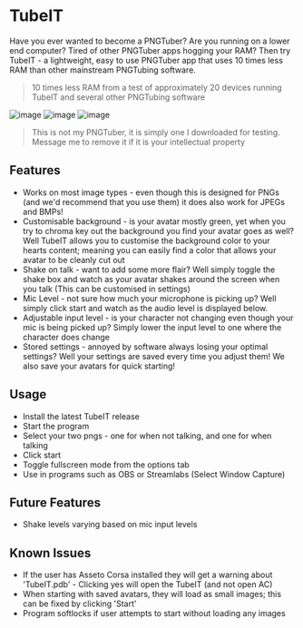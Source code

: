 # TubeIT
Have you ever wanted to become a PNGTuber? Are you running on a lower end computer? Tired of other PNGTuber apps hogging your RAM?
Then try TubeIT - a lightweight, easy to use PNGTuber app that uses 10 times less RAM than other mainstream PNGTubing software.
> 10 times less RAM from a test of approximately 20 devices running TubeIT and several other PNGTubing software

![image](https://github.com/OGD311/TubeIT/assets/114223604/ae440de6-e344-4c28-83e7-c4b586a3e7a2)
![image](https://github.com/OGD311/TubeIT/assets/114223604/10949a20-4561-4fa8-b042-2a9bdfbe416d)
![image](https://github.com/OGD311/TubeIT/assets/114223604/523c0ab2-12b9-40a8-9526-f9ab23a0aab7)
> This is not my PNGTuber, it is simply one I downloaded for testing. Message me to remove it if it is your intellectual property

## Features
- Works on most image types - even though this is designed for PNGs (and we'd recommend that you use them) it does also work for JPEGs and BMPs!
- Customisable background - is your avatar mostly green, yet when you try to chroma key out the background you find your avatar goes as well? Well TubeIT allows you to customise the background color to your hearts content; meaning you can easily find a color that allows your avatar to be cleanly cut out
- Shake on talk - want to add some more flair? Well simply toggle the shake box and watch as your avatar shakes around the screen when you talk (This can be customised in settings)
- Mic Level - not sure how much your microphone is picking up? Well simply click start and watch as the audio level is displayed below.
- Adjustable input level - is your character not changing even though your mic is being picked up? Simply lower the input level to one where the character does change
- Stored settings - annoyed by software always losing your optimal settings? Well your settings are saved every time you adjust them! We also save your avatars for quick starting!

## Usage
- Install the latest TubeIT release
- Start the program
- Select your two pngs - one for when not talking, and one for when talking
- Click start
- Toggle fullscreen mode from the options tab
- Use in programs such as OBS or Streamlabs (Select Window Capture)

## Future Features
- Shake levels varying based on mic input levels

## Known Issues
- If the user has Asseto Corsa installed they will get a warning about 'TubeIT.pdb' - Clicking yes will open the TubeIT (and not open AC)
- When starting with saved avatars, they will load as small images; this can be fixed by clicking 'Start'
- Program softlocks if user attempts to start without loading any images
